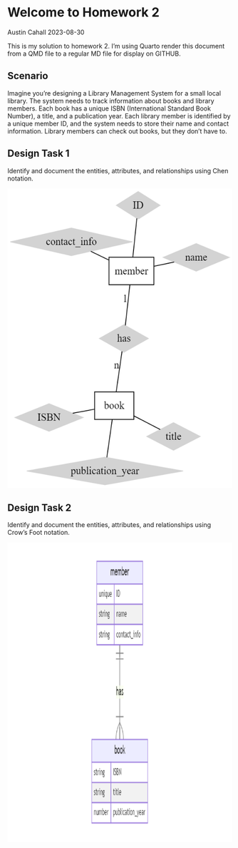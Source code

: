 # Welcome to Homework 2
Austin Cahall
2023-08-30

This is my solution to homework 2. I’m using Quarto render this document
from a QMD file to a regular MD file for display on GITHUB.

## Scenario

Imagine you’re designing a Library Management System for a small local
library. The system needs to track information about books and library
members. Each book has a unique ISBN (International Standard Book
Number), a title, and a publication year. Each library member is
identified by a unique member ID, and the system needs to store their
name and contact information. Library members can check out books, but
they don’t have to.

## Design Task 1

Identify and document the entities, attributes, and relationships using
Chen notation.

<div>

<div>

<img src="chen.png"
style="width:7in;height:7in" />

</div>

</div>

## Design Task 2

Identify and document the entities, attributes, and relationships using Crow’s Foot notation.

<div>

<img src="crows_feet.png"
style="width:7in;height:7in" />

</div>
